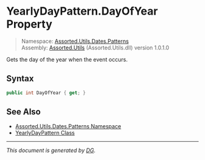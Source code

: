 ﻿# YearlyDayPattern.DayOfYear Property

> Namespace: [Assorted.Utils.Dates.Patterns](index.md#assortedutilsdatespatterns-namespace)\
> Assembly: [Assorted.Utils](index.md) (Assorted.Utils.dll) version 1.0.1.0

Gets the day of the year when the event occurs.

## Syntax

```csharp
public int DayOfYear { get; }
```

## See Also

- [Assorted.Utils.Dates.Patterns Namespace](index.md#assortedutilsdatespatterns-namespace)
- [YearlyDayPattern Class](Assorted.Utils.Dates.Patterns.YearlyDayPattern.md)

---

_This document is generated by [DG](https://github.com/Khojasteh/dg)._

